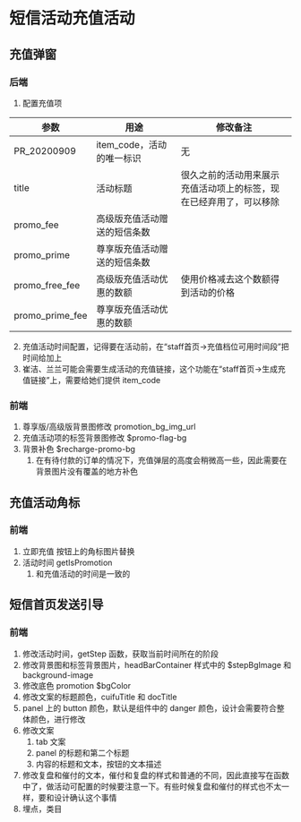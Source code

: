 # 短信活动充值活动

## 充值弹窗

### 后端

1. 配置充值项

| 参数 | 用途 | 修改备注 |
| -- | -- | -- |
| PR_20200909 | item_code，活动的唯一标识 | 无 |
| title | 活动标题 | 很久之前的活动用来展示充值活动项上的标签，现在已经弃用了，可以移除 |
| promo_fee | 高级版充值活动赠送的短信条数 |  |
| promo_prime | 尊享版充值活动赠送的短信条数 |  |
| promo_free_fee | 高级版充值活动优惠的数额 | 使用价格减去这个数额得到活动的价格 |
| promo_prime_fee | 尊享版充值活动优惠的数额 |  |

2. 充值活动时间配置，记得要在活动前，在“staff首页->充值档位可用时间段”把时间给加上
3. 崔洁、兰兰可能会需要生成活动的充值链接，这个功能在“staff首页->生成充值链接”上，需要给她们提供 item_code

### 前端

1. 尊享版/高级版背景图修改 promotion_bg_img_url
2. 充值活动项的标签背景图修改 $promo-flag-bg
3. 背景补色 $recharge-promo-bg
    1. 在有待付款的订单的情况下，充值弹层的高度会稍微高一些，因此需要在背景图片没有覆盖的地方补色


## 充值活动角标

### 前端

1. 立即充值 按钮上的角标图片替换
2. 活动时间 getIsPromotion
    1. 和充值活动的时间是一致的

## 短信首页发送引导

### 前端

1. 修改活动时间，getStep 函数，获取当前时间所在的阶段
2. 修改背景图和标签背景图片，headBarContainer 样式中的 $stepBgImage 和 background-image
3. 修改底色 promotion $bgColor
4. 修改文案的标题颜色，cuifuTitle 和 docTitle
5. panel 上的 button 颜色，默认是组件中的 danger 颜色，设计会需要符合整体颜色，进行修改
6. 修改文案
    1. tab 文案
    2. panel 的标题和第二个标题
    3. 内容的标题和文本，按钮的文本描述
7. 修改复盘和催付的文本，催付和复盘的样式和普通的不同，因此直接写在函数中了，做活动可配置的时候要注意一下。有些时候复盘和催付的样式也不太一样，要和设计确认这个事情
8. 埋点，类目

